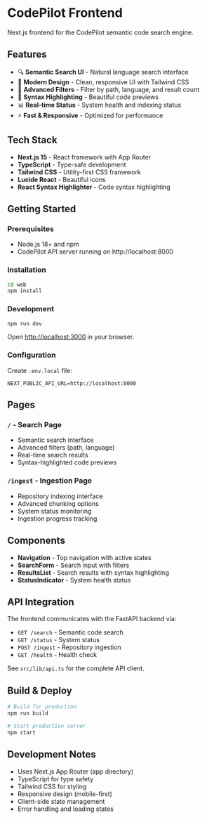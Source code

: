 # CodePilot Frontend

Next.js frontend for the CodePilot semantic code search engine.

## Features

- 🔍 **Semantic Search UI** - Natural language search interface
- 🎨 **Modern Design** - Clean, responsive UI with Tailwind CSS
- 🎯 **Advanced Filters** - Filter by path, language, and result count
- 💎 **Syntax Highlighting** - Beautiful code previews
- 📊 **Real-time Status** - System health and indexing status
- ⚡ **Fast & Responsive** - Optimized for performance

## Tech Stack

- **Next.js 15** - React framework with App Router
- **TypeScript** - Type-safe development
- **Tailwind CSS** - Utility-first CSS framework
- **Lucide React** - Beautiful icons
- **React Syntax Highlighter** - Code syntax highlighting

## Getting Started

### Prerequisites

- Node.js 18+ and npm
- CodePilot API server running on http://localhost:8000

### Installation

```bash
cd web
npm install
```

### Development

```bash
npm run dev
```

Open [http://localhost:3000](http://localhost:3000) in your browser.

### Configuration

Create `.env.local` file:

```env
NEXT_PUBLIC_API_URL=http://localhost:8000
```

## Pages

### `/` - Search Page
- Semantic search interface
- Advanced filters (path, language)
- Real-time search results
- Syntax-highlighted code previews

### `/ingest` - Ingestion Page
- Repository indexing interface
- Advanced chunking options
- System status monitoring
- Ingestion progress tracking

## Components

- **Navigation** - Top navigation with active states
- **SearchForm** - Search input with filters
- **ResultsList** - Search results with syntax highlighting
- **StatusIndicator** - System health status

## API Integration

The frontend communicates with the FastAPI backend via:

- `GET /search` - Semantic code search
- `GET /status` - System status
- `POST /ingest` - Repository ingestion
- `GET /health` - Health check

See `src/lib/api.ts` for the complete API client.

## Build & Deploy

```bash
# Build for production
npm run build

# Start production server
npm start
```

## Development Notes

- Uses Next.js App Router (app directory)
- TypeScript for type safety
- Tailwind CSS for styling
- Responsive design (mobile-first)
- Client-side state management
- Error handling and loading states
